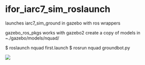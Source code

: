 # ifor_iarc7_sim_roslaunch
launches iarc7_sim_ground in gazebo with ros wrappers


gazebo_ros_pkgs works with gazebo2
create a copy of models in ~./gazebo/models/nquad/

$ roslaunch nquad first.launch
$ rosrun nquad groundbot.py


![](http://i.imgur.com/OUkLi.gif)
